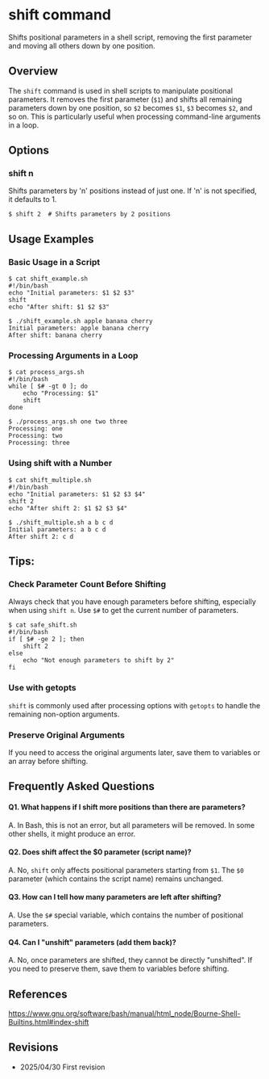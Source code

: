 # shift command

Shifts positional parameters in a shell script, removing the first parameter and moving all others down by one position.

## Overview

The `shift` command is used in shell scripts to manipulate positional parameters. It removes the first parameter (`$1`) and shifts all remaining parameters down by one position, so `$2` becomes `$1`, `$3` becomes `$2`, and so on. This is particularly useful when processing command-line arguments in a loop.

## Options

### **shift n**

Shifts parameters by 'n' positions instead of just one. If 'n' is not specified, it defaults to 1.

```console
$ shift 2  # Shifts parameters by 2 positions
```

## Usage Examples

### Basic Usage in a Script

```console
$ cat shift_example.sh
#!/bin/bash
echo "Initial parameters: $1 $2 $3"
shift
echo "After shift: $1 $2 $3"

$ ./shift_example.sh apple banana cherry
Initial parameters: apple banana cherry
After shift: banana cherry
```

### Processing Arguments in a Loop

```console
$ cat process_args.sh
#!/bin/bash
while [ $# -gt 0 ]; do
    echo "Processing: $1"
    shift
done

$ ./process_args.sh one two three
Processing: one
Processing: two
Processing: three
```

### Using shift with a Number

```console
$ cat shift_multiple.sh
#!/bin/bash
echo "Initial parameters: $1 $2 $3 $4"
shift 2
echo "After shift 2: $1 $2 $3 $4"

$ ./shift_multiple.sh a b c d
Initial parameters: a b c d
After shift 2: c d
```

## Tips:

### Check Parameter Count Before Shifting

Always check that you have enough parameters before shifting, especially when using `shift n`. Use `$#` to get the current number of parameters.

```console
$ cat safe_shift.sh
#!/bin/bash
if [ $# -ge 2 ]; then
    shift 2
else
    echo "Not enough parameters to shift by 2"
fi
```

### Use with getopts

`shift` is commonly used after processing options with `getopts` to handle the remaining non-option arguments.

### Preserve Original Arguments

If you need to access the original arguments later, save them to variables or an array before shifting.

## Frequently Asked Questions

#### Q1. What happens if I shift more positions than there are parameters?
A. In Bash, this is not an error, but all parameters will be removed. In some other shells, it might produce an error.

#### Q2. Does shift affect the $0 parameter (script name)?
A. No, `shift` only affects positional parameters starting from `$1`. The `$0` parameter (which contains the script name) remains unchanged.

#### Q3. How can I tell how many parameters are left after shifting?
A. Use the `$#` special variable, which contains the number of positional parameters.

#### Q4. Can I "unshift" parameters (add them back)?
A. No, once parameters are shifted, they cannot be directly "unshifted". If you need to preserve them, save them to variables before shifting.

## References

https://www.gnu.org/software/bash/manual/html_node/Bourne-Shell-Builtins.html#index-shift

## Revisions

- 2025/04/30 First revision